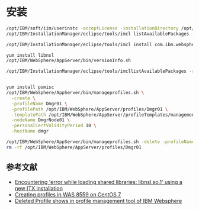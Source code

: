 # 安装

```sh
/opt/IBM/soft/iim/userinstc -acceptLicense -installationDirectory /opt/IBM/InstallationManager -log ./log.xml -silent
/opt/IBM/InstallationManager/eclipse/tools/imcl listAvailablePackages -repositories /opt/IBM/soft/was/repository.config -features -long

/opt/IBM/InstallationManager/eclipse/tools/imcl install com.ibm.websphere.ND.v85_8.5.5000.20130514_1044 -repositories /opt/IBM/soft/was/repository.config -installationDirectory /opt/IBM/WebSphere/AppServer -acceptLicense

yum install libnsl
/opt/IBM/WebSphere/AppServer/bin/versionInfo.sh

/opt/IBM/InstallationManager/eclipse/tools/imcllistAvailablePackages -repositories /opt/IBM/soft/ihs/repository.config -features -long


yum install psmisc
/opt/IBM/WebSphere/AppServer/bin/manageprofiles.sh \
  -create \
  -profileName Dmgr01 \
  -profilePath /opt/IBM/WebSphere/AppServer/profiles/Dmgr01 \
  -templatePath /opt/IBM/WebSphere/AppServer/profileTemplates/management \
  -nodeName DmgrNode01 \
  -personalCertValidityPeriod 10 \
  -hostName dmgr

/opt/IBM/WebSphere/AppServer/bin/manageprofiles.sh -delete -profileName Dmgr01
rm -rf /opt/IBM/WebSphere/AppServer/profiles/Dmgr01
```

## 参考文献

- [Encountering 'error while loading shared libraries: libnsl.so.1' using a new ITX installation](https://www.ibm.com/support/pages/encountering-error-while-loading-shared-libraries-libnslso1-using-new-itx-installation)
- [Creating profiles in WAS 8559 on CentOS 7](https://serverfault.com/questions/789392/creating-profiles-in-was-8559-on-centos-7)
- [Deleted Profile shows in profile management tool of IBM Websphere](https://stackoverflow.com/questions/24296637/deleted-profile-shows-in-profile-management-tool-of-ibm-websphere)






